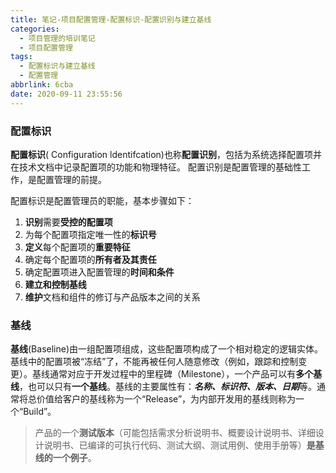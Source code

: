 ```yaml
---
title: 笔记-项目配置管理-配置标识-配置识别与建立基线
categories:
  - 项目管理的培训笔记
  - 项目配置管理
tags:
  - 配置标识与建立基线
  - 配置管理
abbrlink: 6cba
date: 2020-09-11 23:55:56
---
```


### 配置标识

**配置标识**( Configuration ldentifcation)也称**配置识别**，包括为系统选择配置项并在技术文档中记录配置项的功能和物理特征。
配置识别是配置管理的基础性工作，是配置管理的前提。  

配置标识是配置管理员的职能，基本步骤如下：

1. **识别**需要**受控的配置项**
2. 为每个配置项指定唯一性的**标识号**
3. **定义**每个配置项的**重要特征**
4. 确定每个配置项的**所有者及其责任**
5. 确定配置项进入配置管理的**时间和条件**
6. **建立和控制基线**
7. **维护**文档和组件的修订与产品版本之间的关系

<!-- more -->

### 基线

**基线**(Baseline)由一组配置项组成，这些配置项构成了一个相对稳定的逻辑实体。基线中的配置项被“冻结”了，不能再被任何人随意修改（例如，跟踪和控制变更）。基线通常对应于开发过程中的里程碑（Milestone），一个产品可以有**多个基线**，也可以只有**一个基线**。基线的主要属性有：***名称、标识符、版本、日期***等。通常将总价值给客户的基线称为一个“Release”，为内部开发用的基线则称为一个“Build”。

> 产品的一个**测试版本**（可能包括需求分析说明书、概要设计说明书、详细设计说明书、已编译的可执行代码、测试大纲、测试用例、使用手册等）**是基线的一个例子**。
